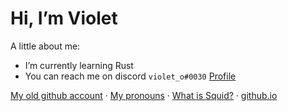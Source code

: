# Hi, I’m Violet
A little about me:
-  I’m currently learning Rust
-  You can reach me on discord `violet_o#0030` [Profile](https://discord.com/users/720250668388057138)


[My old github account](https://github.com/ofsho) · [My pronouns](https://en.pronouns.page/@v10137.let) · [What is Squid?](https://viocr.github.io/viocr/what-is-squid) · [github.io](https://viocr.github.io/viocr/)
